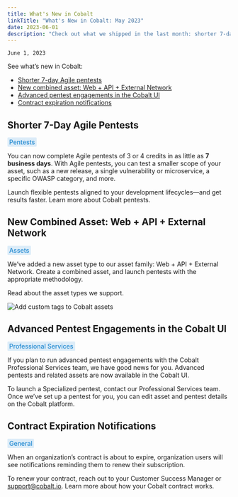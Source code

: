 ```yaml
---
title: What's New in Cobalt
linkTitle: "What's New in Cobalt: May 2023"
date: 2023-06-01
description: "Check out what we shipped in the last month: shorter 7-day Agile pentests, new asset type, and more."
---
```


`June 1, 2023`


See what’s new in Cobalt:

- [Shorter 7-day Agile pentests](#shorter-7-day-agile-pentests)
- [New combined asset: Web + API + External Network](#new-combined-asset-web--api--external-network)
- [Advanced pentest engagements in the Cobalt UI](#advanced-pentest-engagements-in-the-cobalt-ui)
- [Contract expiration notifications](#contract-expiration-notifications)

## Shorter 7-Day Agile Pentests

<span style="color:#248BD2; font-weight:500; background-color: #DCECF8; padding: 2px 4px; border-radius: 2px;">Pentests</span>

You can now complete Agile pentests of 3 or 4 credits in as little as **7 business days**.
With Agile pentests, you can test a smaller scope of your asset, such as a new release, a single vulnerability or microservice, a specific OWASP category, and more.

Launch flexible pentests aligned to your development lifecycles—and get results faster. Learn more about Cobalt pentests.

## New Combined Asset: Web + API + External Network

<span style="color:#248BD2; font-weight:500; background-color: #DCECF8; padding: 2px 4px; border-radius: 2px;">Assets</span>

We’ve added a new asset type to our asset family: Web + API + External Network. Create a combined asset, and launch pentests with the appropriate methodology.

Read about the asset types we support.

![Add custom tags to Cobalt assets](/gsg/asset-tags.png "Add custom tags to Cobalt assets")

## Advanced Pentest Engagements in the Cobalt UI

<span style="color:#248BD2; font-weight:500; background-color: #DCECF8; padding: 2px 4px; border-radius: 2px;">Professional Services</span>

If you plan to run advanced pentest engagements with the Cobalt Professional Services team, we have good news for you. Advanced pentests and related assets are now available in the Cobalt UI.

To launch a Specialized pentest, contact our Professional Services team. Once we’ve set up a pentest for you, you can edit asset and pentest details on the Cobalt platform.

## Contract Expiration Notifications

<span style="color:#248BD2; font-weight:500; background-color: #DCECF8; padding: 2px 4px; border-radius: 2px;">General</span>

When an organization’s contract is about to expire, organization users will see notifications reminding them to renew their subscription.

To renew your contract, reach out to your Customer Success Manager or support@cobalt.io. Learn more about how your Cobalt contract works.
